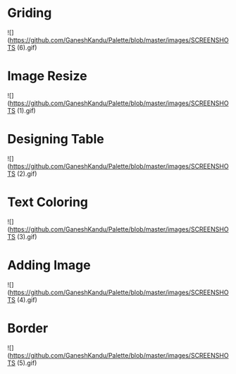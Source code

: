 # Griding
![](https://github.com/GaneshKandu/Palette/blob/master/images/SCREENSHOTS (6).gif)

# Image Resize
![](https://github.com/GaneshKandu/Palette/blob/master/images/SCREENSHOTS (1).gif)

# Designing Table
![](https://github.com/GaneshKandu/Palette/blob/master/images/SCREENSHOTS (2).gif)

# Text Coloring
![](https://github.com/GaneshKandu/Palette/blob/master/images/SCREENSHOTS (3).gif)

# Adding Image
![](https://github.com/GaneshKandu/Palette/blob/master/images/SCREENSHOTS (4).gif)

# Border
![](https://github.com/GaneshKandu/Palette/blob/master/images/SCREENSHOTS (5).gif)